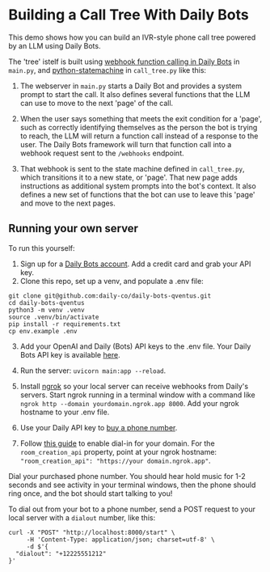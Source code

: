 # Building a Call Tree With Daily Bots

This demo shows how you can build an IVR-style phone call tree powered by an LLM using Daily Bots.

The 'tree' istelf is built using [webhook function calling in Daily Bots](https://docs.dailybots.ai/api-reference/webhooks) in `main.py`, and [python-statemachine](https://python-statemachine.readthedocs.io/en/latest/) in `call_tree.py` like this:

1. The webserver in `main.py` starts a Daily Bot and provides a system prompt to start the call. It also defines several functions that the LLM can use to move to the next 'page' of the call.

2. When the user says something that meets the exit condition for a 'page', such as correctly identifying themselves as the person the bot is trying to reach, the LLM will return a function call instead of a response to the user. The Daily Bots framework will turn that function call into a webhook request sent to the `/webhooks` endpoint.

3. That webhook is sent to the state machine defined in `call_tree.py`, which transitions it to a new state, or 'page'. That new page adds instructions as additional system prompts into the bot's context. It also defines a new set of functions that the bot can use to leave this 'page' and move to the next pages.

## Running your own server

To run this yourself:

1. Sign up for a [Daily Bots account](https://bots.daily.co/sign-up). Add a credit card and grab your API key.
2. Clone this repo, set up a venv, and populate a .env file:

```
git clone git@github.com:daily-co/daily-bots-qventus.git
cd daily-bots-qventus
python3 -m venv .venv
source .venv/bin/activate
pip install -r requirements.txt
cp env.example .env
```

3. Add your OpenAI and Daily (Bots) API keys to the .env file. Your Daily Bots API key is available [here](https://bots.daily.co/dashboard/secrets).

4. Run the server: `uvicorn main:app --reload`.

5. Install [ngrok](https://ngrok.com/) so your local server can receive webhooks from Daily's servers. Start ngrok running in a terminal window with a command like `ngrok http --domain yourdomain.ngrok.app 8000`. Add your ngrok hostname to your .env file.

6. Use your Daily API key to [buy a phone number](https://docs.daily.co/reference/rest-api/phone-numbers/buy-phone-number).

7. Follow [this guide](https://docs.daily.co/guides/products/dial-in-dial-out/dialin-pinless#provisioning-sip-interconnect-and-pinless-dialin-workflow) to enable dial-in for your domain. For the `room_creation_api` property, point at your ngrok hostname: `"room_creation_api": "https://your domain.ngrok.app"`.

Dial your purchased phone number. You should hear hold music for 1-2 seconds and see activity in your terminal windows, then the phone should ring once, and the bot should start talking to you!

To dial out from your bot to a phone number, send a POST request to your local server with a `dialout` number, like this:

```
curl -X "POST" "http://localhost:8000/start" \
	 -H 'Content-Type: application/json; charset=utf-8' \
	 -d $'{
  "dialout": "+12225551212"
}'
```
